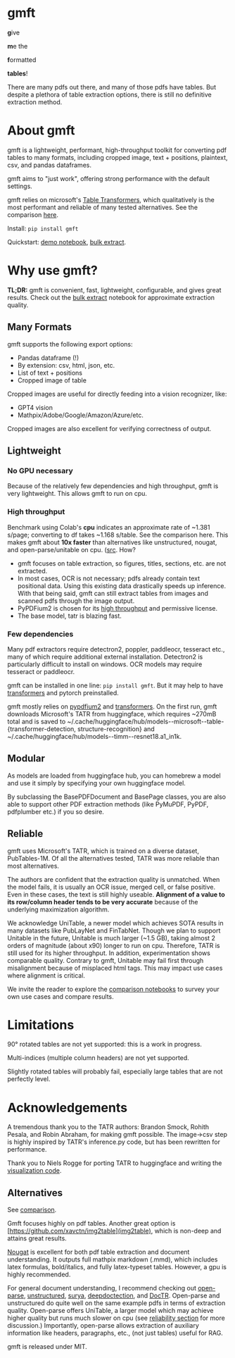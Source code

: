 # gmft
**g**ive

**m**e the

**f**ormatted

**tables**!

There are many pdfs out there, and many of those pdfs have tables. But despite a plethora of table extraction options, there is still no definitive extraction method. 

# About gmft

gmft is a lightweight, performant, high-throughput toolkit for converting pdf tables to many formats, including cropped image, text + positions, plaintext, csv, and pandas dataframes.

gmft aims to "just work", offering strong performance with the default settings. 

gmft relies on microsoft's [Table Transformers](https://github.com/microsoft/table-transformer), which qualitatively is the most performant and reliable of many tested alternatives. See the comparison [here](https://docs.google.com/spreadsheets/d/12IhxHZbYF71dPl32PQpF_6pg9e9S8f9W4sTHt-B0KTg).

Install: `pip install gmft`

Quickstart: [demo notebook](https;//github.com/conjuncts/gmft/blob/main/notebooks/demo.ipynb), [bulk extract](https://github.com/conjuncts/gmft/blob/main/notebooks/bulk_extract.ipynb).

# Why use gmft?

**TL;DR:** gmft is convenient, fast, lightweight, configurable, and gives great results. Check out the [bulk extract](https://github.com/conjuncts/gmft/blob/main/notebooks/bulk_extract.ipynb) notebook for approximate extraction quality. 

## Many Formats

gmft supports the following export options:
- Pandas dataframe (!)
- By extension: csv, html, json, etc. 
- List of text + positions
- Cropped image of table

Cropped images are useful for directly feeding into a vision recognizer, like: 
- GPT4 vision
- Mathpix/Adobe/Google/Amazon/Azure/etc.

Cropped images are also excellent for verifying correctness of output.

## Lightweight

### No GPU necessary

Because of the relatively few dependencies and high throughput, gmft is very lightweight. This allows gmft to run on cpu. 

### High throughput

Benchmark using Colab's **cpu** indicates an approximate rate of ~1.381 s/page; converting to df takes ~1.168 s/table. See the comparison here. This makes gmft about **10x faster** than alternatives like unstructured, nougat, and open-parse/unitable on cpu. ([src](https://docs.google.com/spreadsheets/d/12IhxHZbYF71dPl32PQpF_6pg9e9S8f9W4sTHt-B0KTg). How? 

- gmft focuses on table extraction, so figures, titles, sections, etc. are not extracted. 
- In most cases, OCR is not necessary; pdfs already contain text positional data. Using this existing data drastically speeds up inference. With that being said, gmft can still extract tables from images and scanned pdfs through the image output. 
- PyPDFium2 is chosen for its [high throughput](https://github.com/py-pdf/benchmarks) and permissive license.
- The base model, tatr is blazing fast.



### Few dependencies

Many pdf extractors require detectron2, poppler, paddleocr, tesseract etc., many of which require additional external installation. Detectron2 is particularly difficult to install on windows. OCR models may require tesseract or paddleocr.

gmft can be installed in one line: `pip install gmft`. But it may help to have [transformers](https://pypi.org/project/transformers/) and pytorch preinstalled.

gmft mostly relies on [pypdfium2](https://github.com/pypdfium2-team/pypdfium2) and [transformers](https://github.com/huggingface/transformers). On the first run, gmft downloads Microsoft's TATR from huggingface, which requires ~270mB total and is saved to ~/.cache/huggingface/hub/models--microsoft--table-{transformer-detection, structure-recognition} and ~/.cache/huggingface/hub/models--timm--resnet18.a1_in1k.


## Modular
As models are loaded from huggingface hub, you can homebrew a model and use it simply by specifying your own huggingface model.

By subclassing the BasePDFDocument and BasePage classes, you are also able to support other PDF extraction methods (like PyMuPDF, PyPDF, pdfplumber etc.) if you so desire.

## Reliable

gmft uses Microsoft's TATR, which is trained on a diverse dataset, PubTables-1M. Of all the alternatives tested, TATR was more reliable than most alternatives. 

The authors are confident that the extraction quality is unmatched. When the model fails, it is usually an OCR issue, merged cell, or false positive. Even in these cases, the text is still highly useable. **Alignment of a value to its row/column header tends to be very accurate** because of the underlying maximization algorithm.

We acknowledge UniTable, a newer model which achieves SOTA results in many datasets like PubLayNet and FinTabNet. Though we plan to support Unitable in the future, Unitable is much larger (~1.5 GB), taking almost 2 orders of magnitude (about x90) longer to run on cpu. Therefore, TATR is still used for its higher throughput. In addition, experimentation shows comparable quality. Contrary to gmft, Unitable may fail first through misalignment because of misplaced html tags. This may impact use cases where alignment is critical.

We invite the reader to explore the [comparison notebooks](https://drive.google.com/drive/u/0/folders/114bWRj5H4aE-BA5UKH9S5ol8LC6vhqfR) to survey your own use cases and compare results.

# Limitations

90° rotated tables are not yet supported: this is a work in progress.

Multi-indices (multiple column headers) are not yet supported.

Slightly rotated tables will probably fail, especially large tables that are not perfectly level.

# Acknowledgements

A tremendous thank you to the TATR authors: Brandon Smock, Rohith Pesala, and Robin Abraham, for making gmft possible. The image->csv step is highly inspired by TATR's inference.py code, but has been rewritten for performance.

Thank you to Niels Rogge for porting TATR to huggingface and writing the [visualization code](https://github.com/NielsRogge/Transformers-Tutorials/blob/master/Table%20Transformer/Using_Table_Transformer_for_table_detection_and_table_structure_recognition.ipynb).

## Alternatives

See [comparison](https://docs.google.com/spreadsheets/d/12IhxHZbYF71dPl32PQpF_6pg9e9S8f9W4sTHt-B0KTg).

Gmft focuses highly on pdf tables. Another great option is [https://github.com/xavctn/img2table](img2table), which is non-deep and attains great results.

[Nougat](https://github.com/facebookresearch/nougat) is excellent for both pdf table extraction and document understanding. It outputs full mathpix markdown (.mmd), which includes latex formulas, bold/italics, and fully latex-typeset tables. However, a gpu is highly recommended.

For general document understanding, I recommend checking out [open-parse](https://github.com/Filimoa/open-parse), [unstructured](https://github.com/Unstructured-IO/unstructured), [surya](https://github.com/VikParuchuri/surya), [deepdoctection](https://github.com/deepdoctection/deepdoctection), and [DocTR](https://github.com/mindee/doctr). Open-parse and unstructured do quite well on the same example pdfs in terms of extraction quality. Open-parse offers UniTable, a larger model which may achieve higher quality but runs much slower on cpu (see [reliability section](#Reliable) for more discussion.) Importantly, open-parse allows extraction of auxiliary information like headers, paragraphs, etc., (not just tables) useful for RAG.

gmft is released under MIT. 